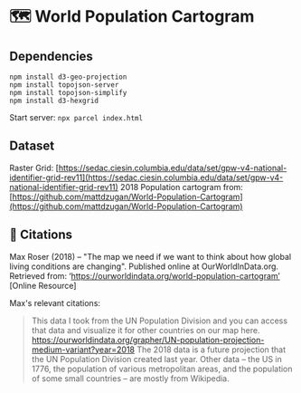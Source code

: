 # 🗺️ World Population Cartogram

## Dependencies

```
npm install d3-geo-projection
npm install topojson-server
npm install topojson-simplify
npm install d3-hexgrid
```

Start server: `npx parcel index.html`

## Dataset

Raster Grid: [https://sedac.ciesin.columbia.edu/data/set/gpw-v4-national-identifier-grid-rev11](https://sedac.ciesin.columbia.edu/data/set/gpw-v4-national-identifier-grid-rev11)
2018 Population cartogram from: [https://github.com/mattdzugan/World-Population-Cartogram](https://github.com/mattdzugan/World-Population-Cartogram)

## 📒 Citations
Max Roser (2018) – "The map we need if we want to think about how global living conditions are changing". Published online at OurWorldInData.org. Retrieved from: ‘https://ourworldindata.org/world-population-cartogram’ [Online Resource]

Max's relevant citations:
>This data I took from the UN Population Division and you can access that data and visualize it for other countries on our map here. https://ourworldindata.org/grapher/UN-population-projection-medium-variant?year=2018
The 2018 data is a future projection that the UN Population Division created last year.
Other data – the US in 1776, the population of various metropolitan areas, and the population of some small countries – are mostly from Wikipedia.